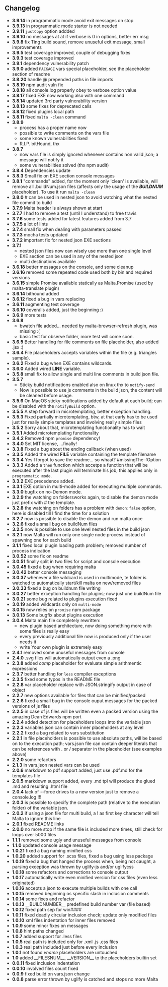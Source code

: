 Changelog
--------- 
- **3.9.14** in programmatic mode avoid exit messages on stop
- **3.9.13** in programmatic mode starter is not needed
- **3.9.11** `justCopy` option addded
- **3.9.10** no messages at at if verbose is 0 in options, better err msg
- **3.9.8** fix Ting build sound, remove unuseful exit message, small improvements
- **3.9.5** test coverage improved, couple of debugging fixes
- **3.9.3** test coverage improved 
- **3.9.1** dependency vulnerability patch  
- **3.9.0** added `PACKAGE` vars special placeholder, see the placeholder section of readme 
- **3.8.20** handle @ prepended paths in file imports
- **3.8.19** npm audit vuln fix
- **3.8.18** all console.log properly obey to verbose option value
- **3.8.17** fixed EXE now working also with one command
- **3.8.14** updated 3rd party vulnerability version
- **3.8.13** some fixes for deprecated calls
- **3.8.12** fixed plugins local path
- **3.8.11** fixed `malta -clean` command
- **3.8.9**
    - process has a proper name now
    - possible to write comments on the vars file
    - some known vulnerabilities fixed
    - R.I.P. bitHound, thx
- **3.8.7** 
    - now vars file is simply ignored whenever contains non valid json; a message will notify it
    - some vulnerabilities solved (thx npm audit)
- **3.8.4** Dependencies update
- **3.8.3** Small fix on EXE section console messages
- **3.8.1** "commands" added, for the moment only 'clean' is available, will remove all .buildNum.json files (affects only the usage of the ___BUILDNUM___ placeholder). To use it run `malta -clean`
- **3.8.0** # can be used in nested json to avoid watching what the nested file commit to build
- **3.7.9** Malta header is always shown at start
- **3.7.7** I had to remove a test (until I understand) to free travis
- **3.7.6** some tests added for latest features added from 3.7
- **3.7.5** a lot of lints
- **3.7.4** small fix when dealing with parameters passed
- **3.7.3** mocha tests updated
- **3.7.2** important fix for nested json EXE sections
- **3.7.1** 
    - nested json files now can wisely use more than one single level
    - EXE section can be used in any of the nested json
    - multi destinations available
- **3.6.18** better messages on the console, and some cleanup
- **3.6.16** removed some repeated code used both by bin and required versions
- **3.6.15** simple Promise available statically as Malta.Promise (used by malta-translate plugin)
- **3.6.14** bithound added
- **3.6.12** fixed a bug in vars replacing
- **3.6.11** augmenting test coverage
- **3.6.10** coveralls added, just the beginning :)
- **3.6.9** more tests
- **3.6.8**
    - bwatch file added... needed by malta-browser-refresh plugin, was missing :(
    - basic test for observe folder, more test will come soon. 
- **3.6.5** Better handling for file comments on file placeholder, also added .jsx :)
- **3.6.4** File placeholders accepts variables within the file (e.g. triangles sample).
- **3.6.2** Fixed a bug when EXE contains wildcards.
- **3.6.0** Added wired __LINE__ variable.
- **3.5.8** small fix to allow single and multi line comments in build json file.
- **3.5.7**  
    - Sticky build notifications enabled also on linux thx to `notify-send`
    - Now is possible to use js comments in the build json, the content will be cleaned before usage.
- **3.5.6** On MacOS sticky notifications added by default at each build; can be disabled with the `notifyBuild` option.
- **3.5.5** A step forward in microtemplating, better exception handling.
- **3.5.3** Fixed partially microtemplating, btw, at that early has to be used just for really simple templates and involving really simple files
- **3.5.2** Sorry about that,  microtemplating functionality has to wait
- **3.5.1** Added microtemplating functionality  
- **3.4.2** Removed npm `promise` dependency!  
- **3.4.0** Set MIT license, ...finally!  
- **3.3.8** Fixed a bug about the ending callback (when used) 
- **3.3.5** Added the wired __FILE__ variable containing the template filename 
- **3.3.4** Yes I forgot to save the readme... so whaat? #missingThe-fOption  
- **3.3.3** Added a `then` function which accetps a function that will be executed after the last plugin will terminate his job; this applies only in `programmatic mode`.  
- **3.3.2** EXE precedence added.
- **3.3.1** EXE option in multi-mode added for executing multiple commands.
- **3.3.0** bugfix on no-Demon mode.
- **3.2.9** the watching on foldersworks again, to disable the demon mode just prefix with # the template.
- **3.2.8** the watching on folders has a problem with `demon:false` option, here is disabled till I find the time for a solution
- **3.2.7** now is possible to disable the demon and run malta once
- **3.2.6** fixed a small bug on buildNum files
- **3.2.5** now is possible to use one level nested files in the build json
- **3.2.1** now Malta will run only one single node process instead of spawning one for each build
- **3.1.1** fixed local plugin loading path problem;
    removed number of process indication
- **3.0.52** some fix on readme
- **3.0.51** finally split in two files for script and console execution
- **3.0.45** fixed a bug when requiring malta
- **3.0.42** better console messaging
- **3.0.37** whenever a file wildcard is used in multimode, te folder is watched to automatically start/kill malta on new/removed files
- **3.0.33** fixed a bug on buildnum file writing
- **3.0.27** better exception handling for plugins; now just one buildNum file
- **3.0.21** some bug related to plugins execution fixed
- **3.0.19** added wildcards only on `multi-mode`
- **3.0.15** now relies on `promise` npm package
- **3.0.13** Some bugfix about plugins execution
- **3.0.4** Malta main file completely rewritten: 
    - new plugin based architecture, now doing something more with some files is really easy
    - every previously additional file now is produced only if the user needs it 
    - write Your own plugin is extremely easy
- **2.4.1** removed some unuseful messages from console
- **2.4.0** .svg files will automatically output even a .png
- **2.3.8** added _comp_ placeholder for evaluate simple arithmentic expressions
- **2.3.7** better handling for `less` compiler exceptions 
- **2.3.5** fixed some typos in the README file 
- **2.2.8** var placeholder replace with JSON.stringify output in case of object 
- **2.2.7** new options available for files that can be minified/packed 
- **2.2.6** fixed a small bug in the console ouput messages for the packed versions of js files
- **2.2.5** in case of js files will be written even a packed version using the amazing Dean Edwards npm port
- **2.2.4** added detection for placeholders loops into the variable json
- **2.2.3** variables json can contain inner placeholders at any level
- **2.2.2** fixed a bug related to vars substitution
- **2.2.1** in file placeholders is possible to use absolute paths, will be based on to the execution path;
            vars.json file can contain deeper literals that can be references with . or / separator in the placeholder (see examples above)
- **2.2.0** some refactors
- **2.1.3** in vars.json nested vars can be used
- **2.0.6** markdown to pdf support added, just use .pdf.md for the templates file
- **2.0.5** markdown support added, every .md tpl will produce the glued .md and resulting .html file
- **2.0.4** lack of --force drives to a new version just to remove a console.log !!!
- **2.0.3** is possible to specify the complete path (relative to the execution folder) of the variable json. 
- **2.0.2** if using a json file for multi build, a ! as first key character will tell Malta to ignore this line
- **2.0.1** fixed README links
- **2.0.0** no more stop if the same file is included more times, still check for loops over 5000 files
- **1.1.1** removed some ugly and unuseful messages from console
- **1.1.0** updated console usage message
- **1.0.21** fixed a bug naming minified css
- **1.0.20** added support for .scss files, fixed a bug using less package
- **1.0.19** fixed a bug that hanged the process when, being not caught, a parsing exception was thrown by uglify-js and/or uglifycss
- **1.0.18** some refactors and corrections to console output
- **1.0.17** automatically write even minified version for css files (even less originated)
- **1.0.16** accepts a json to execute multiple builds with one call
- **1.0.15** removed beginning os specific slash in inclusion comments
- **1.0.14** some fixes and refactor
- **1.0.13** \_\_BUILDNUMBER\_\_ predefined build number var (file based)
- **1.0.12** fixed path sep for win####
- **1.0.11** fixed deadly circular inclusion check; update only modified files
- **1.0.10** xml files indentation for inner files removed
- **1.0.9** some minor fixes on messages
- **1.0.8** hint paths changed
- **1.0.7** added support for .less files
- **1.0.5** real path is included only for .xml .js .css files
- **1.0.3** real path included just before every inclusion
- **1.0.1** not found $vname$ placeholders are untouched
- **1.0** added \_\_FILESNUM\_\_, \_\_VERSION\_\_ to the placeholders builtin set
- **0.0.11** fixed inclusion indentation
- **0.0.10** involved files count fixed
- **0.0.9** fixed build on vars.json change
- **0.0.8** parse error thrown by uglify is catched and stops no more Malta